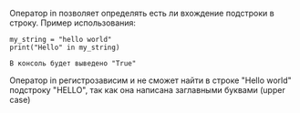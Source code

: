 Оператор in позволяет определять есть ли вхождение подстроки в строку. Пример использования:
~~~
my_string = "hello world"
print("Hello" in my_string)

В консоль будет выведено "True"
~~~

Оператор in регистрозависим и не сможет найти в строке "Hello world" подстроку "HELLO", так как она написана заглавными буквами (upper case) 